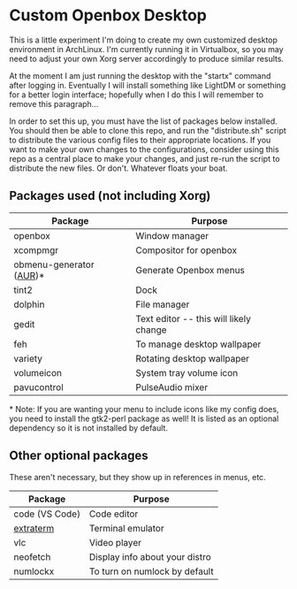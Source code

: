 # Custom Openbox Desktop

This is a little experiment I'm doing to create my own customized desktop environment in ArchLinux.
I'm currently running it in Virtualbox, so you may need to adjust your own Xorg server accordingly to produce similar results.

At the moment I am just running the desktop with the "startx" command after logging in. Eventually I will install something like
LightDM or something for a better login interface; hopefully when I do this I will remember to remove this paragraph...

In order to set this up, you must have the list of packages below installed. You should then be able to clone this repo,
and run the "distribute.sh" script to distribute the various config files to their appropriate locations. If you want to make
your own changes to the configurations, consider using this repo as a central place to make your changes, and just re-run the
script to distribute the new files. Or don't. Whatever floats your boat.

## Packages used (not including Xorg)

Package     | Purpose
----------- | -------
openbox     | Window manager
xcompmgr    | Compositor for openbox
obmenu-generator ([AUR](https://aur.archlinux.org/packages/obmenu-generator/))\* | Generate Openbox menus
tint2       | Dock
dolphin     | File manager
gedit       | Text editor -- this will likely change
feh         | To manage desktop wallpaper
variety     | Rotating desktop wallpaper
volumeicon  | System tray volume icon
pavucontrol | PulseAudio mixer

\* Note: If you are wanting your menu to include icons like my config does, you need to install the gtk2-perl package as well! It is listed as an optional dependency so it is not installed by default.

## Other optional packages

These aren't necessary, but they show up in references in menus, etc.

Package        | Purpose
-------------- | -------
code (VS Code) | Code editor
[extraterm](https://extraterm.org/index.html) | Terminal emulator
vlc            | Video player
neofetch       | Display info about your distro
numlockx       | To turn on numlock by default
